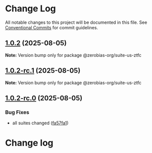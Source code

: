 # Change Log

All notable changes to this project will be documented in this file.
See [Conventional Commits](https://conventionalcommits.org) for commit guidelines.

## [1.0.2](https://github.com/zerobias-org/suite/compare/@zerobias-org/suite-us-ztfc@1.0.2-rc.1...@zerobias-org/suite-us-ztfc@1.0.2) (2025-08-05)

**Note:** Version bump only for package @zerobias-org/suite-us-ztfc





## [1.0.2-rc.1](https://github.com/zerobias-org/suite/compare/@zerobias-org/suite-us-ztfc@1.0.2-rc.0...@zerobias-org/suite-us-ztfc@1.0.2-rc.1) (2025-08-05)

**Note:** Version bump only for package @zerobias-org/suite-us-ztfc





## [1.0.2-rc.0](https://github.com/zerobias-org/suite/compare/@zerobias-org/suite-us-ztfc@1.0.1...@zerobias-org/suite-us-ztfc@1.0.2-rc.0) (2025-08-05)


### Bug Fixes

* all suites changed ([fa57fa1](https://github.com/zerobias-org/suite/commit/fa57fa1af7628003297df46b2d7740fe95bd2666))





# Change log
